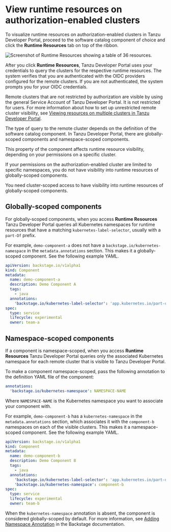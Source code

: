 # View runtime resources on authorization-enabled clusters

To visualize runtime resources on authorization-enabled clusters in Tanzu Developer Portal, proceed
to the software catalog component of choice and click the **Runtime Resources** tab on top of the ribbon.

![Screenshot of Runtime Resources showing a table of 36 resources.](../images/tap-gui-multiple-clusters.png)

After you click **Runtime Resources**, Tanzu Developer Portal uses your credentials to
query the clusters for the respective runtime resources.
The system verifies that you are authenticated with the OIDC providers configured for the remote
clusters.
If you are not authenticated, the system prompts you for your OIDC credentials.

Remote clusters that are not restricted by authorization are visible by using the general Service
Account of Tanzu Developer Portal. It is not restricted for users.
For more information about how to set up unrestricted remote cluster visibility, see
[Viewing resources on multiple clusters in Tanzu Developer Portal](../cluster-view-setup.md).

The type of query to the remote cluster depends on the definition of the software catalog component.
In Tanzu Developer Portal, there are globally-scoped components
and namespace-scoped components.

This property of the component affects runtime resource visibility, depending on your permissions on
a specific cluster.

If your permissions on the authorization-enabled cluster are limited to specific namespaces, you
do not have visibility into runtime resources of globally-scoped components.

You need cluster-scoped access to have visibility into runtime resources of globally-scoped
components.

## <a id="globally-scoped-comps"></a> Globally-scoped components

For globally-scoped components, when you access **Runtime Resources** Tanzu Developer Portal
queries all Kubernetes namespaces for runtime resources that have a matching `kubernetes-label-selector`,
usually with a `part-Of` prefix.

For example, `demo-component-a` does not have a `backstage.io/kubernetes-namespace` in the `metadata.annotations`
section. This makes it a globally-scoped component. See the following example YAML.

```yaml
apiVersion: backstage.io/v1alpha1
kind: Component
metadata:
  name: demo-component-a
  description: Demo Component A
  tags:
    - java
  annotations:
    'backstage.io/kubernetes-label-selector': 'app.kubernetes.io/part-of=component-a'
spec:
  type: service
  lifecycle: experimental
  owner: team-a
```

## <a id="namespace-scoped-comps"></a> Namespace-scoped components

If a component is namespace-scoped, when you access **Runtime Resources**
Tanzu Developer Portal queries only the associated Kubernetes namespace for each remote
cluster that is visible to Tanzu Developer Portal.

To make a component namespace-scoped, pass the following annotation to the definition
YAML file of the component:

```yaml
annotations:
  'backstage.io/kubernetes-namespace': NAMESPACE-NAME
```

Where `NAMESPACE-NAME` is the Kubernetes namespace you want to associate your component with.

For example, `demo-component-b` has a `kubernetes-namespace` in the `metadata.annotations` section,
which associates it with the `component-b` namespaces on each of the visible clusters.
This makes it a namespace-scoped component. See the following example YAML.

```yaml
apiVersion: backstage.io/v1alpha1
kind: Component
metadata:
  name: demo-component-b
  description: Demo Component B
  tags:
    - java
  annotations:
    'backstage.io/kubernetes-label-selector': 'app.kubernetes.io/part-of=component-b'
    'backstage.io/kubernetes-namespace': component-b
spec:
  type: service
  lifecycle: experimental
  owner: team-b
```

When the `kubernetes-namespace` annotation is absent, the component is considered globally-scoped by
default. For more information, see
[Adding Namespace Annotation](https://backstage.io/docs/features/kubernetes/configuration#adding-the-namespace-annotation)
in the Backstage documentation.
